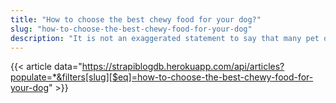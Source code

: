 ```yaml
---
title: "How to choose the best chewy food for your dog?"
slug: "how-to-choose-the-best-chewy-food-for-your-dog"
description: "It is not an exaggerated statement to say that many pet owners can’t do much for their pet dogs, and offering them a proper diet consisting of rich and high-quality dog food remains one of them."
---
```


{{< article data="https://strapiblogdb.herokuapp.com/api/articles?populate=*&filters[slug][$eq]=how-to-choose-the-best-chewy-food-for-your-dog" >}}
